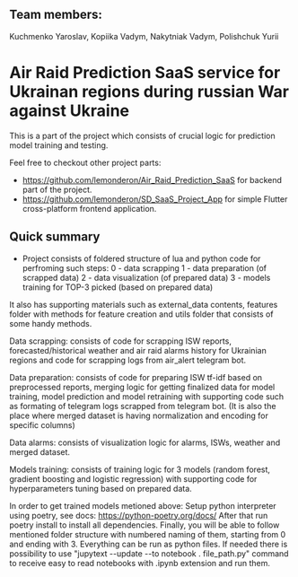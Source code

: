 ## Team members:
Kuchmenko Yaroslav, Kopiika Vadym, Nakytniak Vadym, Polishchuk Yurii

# Air Raid Prediction SaaS service for Ukrainan regions during russian War against Ukraine

This is a part of the project which consists of crucial logic for prediction model training and testing.

Feel free to checkout other project parts:
- <https://github.com/lemonderon/Air_Raid_Prediction_SaaS> for backend part of the project.
- <https://github.com/lemonderon/SD_SaaS_Project_App> for simple Flutter cross-platform frontend application.

## Quick summary
- Project consists of foldered structure of lua and python code for perfroming such steps:
  0 - data scrapping
  1 - data preparation (of scrapped data)
  2 - data visualization (of prepared data)
  3 - models training for TOP-3 picked (based on prepared data)
  
It also has supporting materials such as external_data contents, features folder with methods for feature creation and utils folder that consists of some handy methods.

Data scrapping: consists of code for scrapping ISW reports, forecasted/historical weather and air raid alarms history for Ukrainian regions and code for scrapping logs from air_alert telegram bot.

Data preparation: consists of code for preparing ISW tf-idf based on preprocessed reports, merging logic for getting finalized data for model training, model prediction and model retraining with supporting code such as formating of telegram logs scrapped from telegram bot. (It is also the place where merged dataset is having normalization and encoding for specific columns)

Data alarms: consists of visualization logic for alarms, ISWs, weather and merged dataset.

Models training: consists of training logic for 3 models (random forest, gradient boosting and logistic regression) with supporting code for hyperparameters tuning based on prepared data.

In order to get trained models metioned above:
Setup python interpreter using poetry, see docs: https://python-poetry.org/docs/
After that run poetry install to install all dependencies.
Finally, you will be able to follow mentioned folder structure with numbered naming of them, starting from 0 and ending with 3.
Everything can be run as python files. If needed there is possibility to use "jupytext --update --to notebook . file_path.py" command to receive easy to read notebooks with .ipynb extension and run them.
